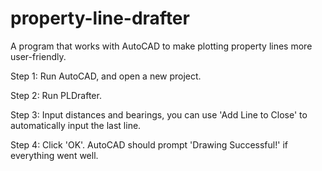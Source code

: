 # property-line-drafter
A program that works with AutoCAD to make plotting property lines more user-friendly.

Step 1: Run AutoCAD, and open a new project.

Step 2: Run PLDrafter.

Step 3: Input distances and bearings, you can use 'Add Line to Close' to automatically input the last line.

Step 4: Click 'OK'. AutoCAD should prompt 'Drawing Successful!' if everything went well.
